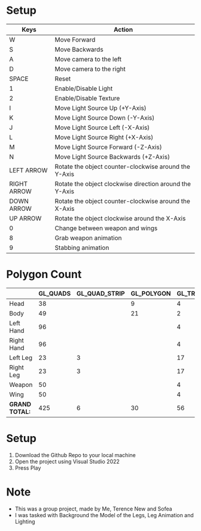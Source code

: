 # Setup
| Keys         | Action                                                  |
|--------------|---------------------------------------------------------|
| W            | Move Forward                                            |
| S            | Move Backwards                                          |
| A            | Move camera to the left                                 |
| D            | Move camera to the right                                |
| SPACE        | Reset                                                   |
| 1            | Enable/Disable Light                                    |
| 2            | Enable/Disable Texture                                  |
| I            | Move Light Source  Up (+Y-Axis)                         |
| K            | Move Light Source Down (-Y-Axis)                        |
| J            | Move Light Source Left (-X-Axis)                        |
| L            | Move Light Source Right (+X-Axis)                       |
| M            | Move Light Source Forward (-Z-Axis)                     |
| N            | Move Light Source Backwards (+Z-Axis)                   |
| LEFT ARROW   | Rotate the object counter-clockwise around the Y-Axis   |
| RIGHT ARROW  | Rotate the object clockwise direction around the Y-Axis |
| DOWN ARROW   | Rotate the object counter-clockwise around the X-Axis   |
| UP ARROW     | Rotate the object clockwise around the X-Axis           |
| 0            | Change between weapon and wings                         |
| 8            | Grab weapon animation                                   |
| 9            | Stabbing animation                                      |

# Polygon Count
|                  | GL_QUADS | GL_QUAD_STRIP | GL_POLYGON | GL_TRIANGLES | GL_TRIANGLE_STRIP | SPHERE | CYLINDER | Total |
|------------------|----------|---------------|------------|--------------|-------------------|--------|----------|-------|
| Head             | 38       |               | 9          | 4            |                   |        |          | 52    |
| Body             | 49       |               | 21         | 2            | 2                 |        | 2        | 76    |
| Left Hand        | 96       |               |            | 4            |                   | 8      |          | 108   |
| Right Hand       | 96       |               |            | 4            |                   | 8      |          | 108   |
| Left Leg         | 23       | 3             |            | 17           |                   | 4      | 3        | 50    |
| Right Leg        | 23       | 3             |            | 17           |                   | 4      | 3        | 50    |
| Weapon           | 50       |               |            | 4            |                   |        |          | 54    |
| Wing             | 50       |               |            | 4            |                   |        |          | 54    |
| **GRAND TOTAL:** | 425      | 6             | 30         | 56           | 2                 | 24     | 8        | 552   |

# Setup
1. Download the Github Repo to your local machine
2. Open the project using Visual Studio 2022
3. Press Play

# Note
- This was a group project, made by Me, Terence New and Sofea
- I was tasked with Background the Model of the Legs, Leg Animation and Lighting  
